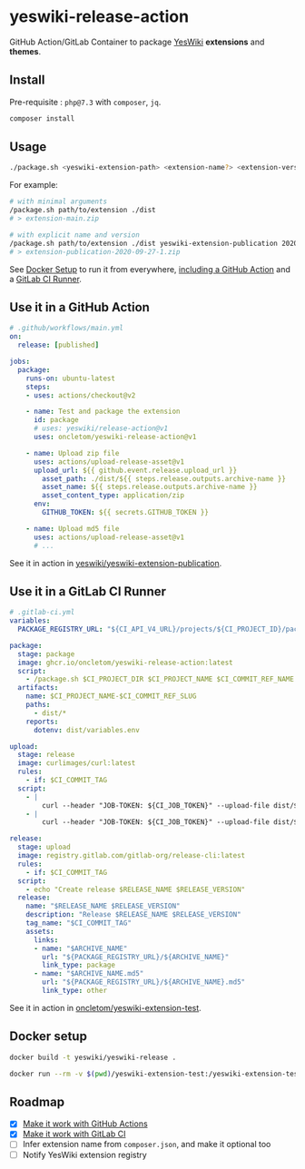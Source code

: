 # yeswiki-release-action

GitHub Action/GitLab Container to package [YesWiki] **extensions** and **themes**.

## Install

Pre-requisite : `php@7.3` with `composer`, `jq`.

```bash
composer install
```

## Usage

```bash
./package.sh <yeswiki-extension-path> <extension-name?> <extension-version?>
```

For example:

```bash
# with minimal arguments
/package.sh path/to/extension ./dist
# > extension-main.zip

# with explicit name and version
/package.sh path/to/extension ./dist yeswiki-extension-publication 2020-09-27-1
# > extension-publication-2020-09-27-1.zip
```

See [Docker Setup](#docker-setup) to run it from everywhere, [including a GitHub Action](#use-it-in-a-github-action) and a [GitLab CI Runner](#use-it-in-a-gitlab-ci-runner).

## Use it in a GitHub Action

```yaml
# .github/workflows/main.yml
on:
  release: [published]

jobs:
  package:
    runs-on: ubuntu-latest
    steps:
    - uses: actions/checkout@v2

    - name: Test and package the extension
      id: package
      # uses: yeswiki/release-action@v1
      uses: oncletom/yeswiki-release-action@v1

    - name: Upload zip file
      uses: actions/upload-release-asset@v1
      upload_url: ${{ github.event.release.upload_url }}
        asset_path: ./dist/${{ steps.release.outputs.archive-name }}
        asset_name: ${{ steps.release.outputs.archive-name }}
        asset_content_type: application/zip
      env:
        GITHUB_TOKEN: ${{ secrets.GITHUB_TOKEN }}

    - name: Upload md5 file
      uses: actions/upload-release-asset@v1
      # ...
```

See it in action in [yeswiki/yeswiki-extension-publication](https://github.com/yeswiki/yeswiki-extension-publication).

## Use it in a GitLab CI Runner

```yaml
# .gitlab-ci.yml
variables:
  PACKAGE_REGISTRY_URL: "${CI_API_V4_URL}/projects/${CI_PROJECT_ID}/packages/generic/CI_PROJECT_NAME/${CI_COMMIT_REF_NAME}"

package:
  stage: package
  image: ghcr.io/oncletom/yeswiki-release-action:latest
  script:
    - /package.sh $CI_PROJECT_DIR $CI_PROJECT_NAME $CI_COMMIT_REF_NAME
  artifacts:
    name: $CI_PROJECT_NAME-$CI_COMMIT_REF_SLUG
    paths:
      - dist/*
    reports:
      dotenv: dist/variables.env

upload:
  stage: release
  image: curlimages/curl:latest
  rules:
    - if: $CI_COMMIT_TAG
  script:
    - |
        curl --header "JOB-TOKEN: ${CI_JOB_TOKEN}" --upload-file dist/${ARCHIVE_NAME} ${PACKAGE_REGISTRY_URL}/${ARCHIVE_NAME}
    - |
        curl --header "JOB-TOKEN: ${CI_JOB_TOKEN}" --upload-file dist/${ARCHIVE_NAME}.md5 ${PACKAGE_REGISTRY_URL}/${ARCHIVE_NAME}.md5

release:
  stage: upload
  image: registry.gitlab.com/gitlab-org/release-cli:latest
  rules:
    - if: $CI_COMMIT_TAG
  script:
    - echo "Create release $RELEASE_NAME $RELEASE_VERSION"
  release:
    name: "$RELEASE_NAME $RELEASE_VERSION"
    description: "Release $RELEASE_NAME $RELEASE_VERSION"
    tag_name: "$CI_COMMIT_TAG"
    assets:
      links:
      - name: "$ARCHIVE_NAME"
        url: "${PACKAGE_REGISTRY_URL}/${ARCHIVE_NAME}"
        link_type: package
      - name: "$ARCHIVE_NAME.md5"
        url: "${PACKAGE_REGISTRY_URL}/${ARCHIVE_NAME}.md5"
        link_type: other
```

See it in action in [oncletom/yeswiki-extension-test].

## Docker setup

```bash
docker build -t yeswiki/yeswiki-release .
```

```bash
docker run --rm -v $(pwd)/yeswiki-extension-test:/yeswiki-extension-test yeswiki/yeswiki-release yeswiki-extension-test
```

## Roadmap

- [x] [Make it work with GitHub Actions][yeswiki-extension-publication]
- [x] [Make it work with GitLab CI][oncletom/yeswiki-extension-test]
- [ ] Infer extension name from `composer.json`, and make it optional too
- [ ] Notify YesWiki extension registry

[YesWiki]: https://yeswiki.net
[yeswiki-extension-publication]: https://github.com/YesWiki/yeswiki-extension-publication
[oncletom/yeswiki-extension-test]: https://gitlab.com/oncletom/yeswiki-extension-test
